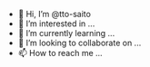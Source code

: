 - 👋 Hi, I’m @tto-saito
- 👀 I’m interested in ...
- 🌱 I’m currently learning ...
- 💞️ I’m looking to collaborate on ...
- 📫 How to reach me ...

<!---
tto-saito/tto-saito is a ✨ special ✨ repository because its `README.md` (this file) appears on your GitHub profile.
You can click the Preview link to take a look at your changes.
--->

